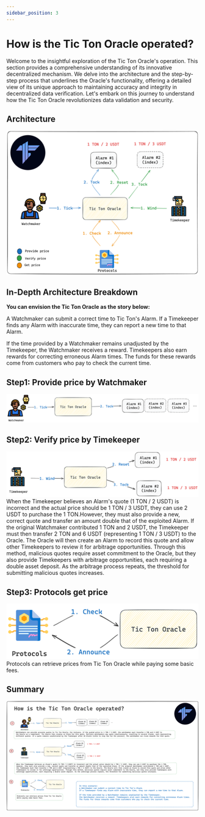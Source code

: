 ```yaml
---
sidebar_position: 3
---
```

# How is the Tic Ton Oracle operated?
Welcome to the insightful exploration of the Tic Ton Oracle's operation. This section provides a comprehensive understanding of its innovative decentralized mechanism. We delve into the architecture and the step-by-step process that underlines the Oracle's functionality, offering a detailed view of its unique approach to maintaining accuracy and integrity in decentralized data verification. Let's embark on this journey to understand how the Tic Ton Oracle revolutionizes data validation and security.

## Architecture
![Alt text](../../image/architecture.png)
## In-Depth Architecture Breakdown
**You can envision the Tic Ton Oracle  as the story below:**

A Watchmaker can submit a correct time to Tic Ton's Alarm.
If a Timekeeper finds any Alarm with inaccurate time, they can report a new time to that Alarm.

If the time provided by a Watchmaker remains unadjusted by the Timekeeper,
the Watchmaker receives a reward. Timekeepers also earn rewards for correcting erroneous Alarm times.
The funds for these rewards come from customers who pay to check the current time.

## Step1: Provide price by Watchmaker
![Alt text](../../image/step1.png)

## Step2: Verify price by Timekeeper
![Alt text](../../image/step2.png)
When the Timekeeper believes an Alarm's quote (1 TON / 2 USDT) is incorrect and the actual price should be 1 TON / 3 USDT, they can use 2 USDT to purchase the 1 TON.However, they must also provide a new, correct quote and transfer an amount double that of the exploited Alarm. If the original Watchmaker contributed 1 TON and 2 USDT, the Timekeeper must then transfer 2 TON and 6 USDT (representing 1 TON / 3 USDT) to the Oracle. The Oracle will then create an Alarm to record this quote and allow other Timekeepers to review it for arbitrage opportunities. Through this method, malicious quotes require asset commitment to the Oracle, but they also provide Timekeepers with arbitrage opportunities, each requiring a double asset deposit. As the arbitrage process repeats, the threshold for submitting malicious quotes increases.

## Step3: Protocols get price 
![Alt text](../../image/step3.png)
Protocols can retrieve prices from Tic Ton Oracle while paying some basic fees.

## Summary

![Alt text](../../image/summary.png)
